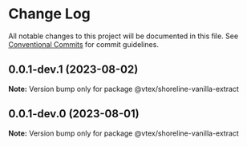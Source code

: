# Change Log

All notable changes to this project will be documented in this file.
See [Conventional Commits](https://conventionalcommits.org) for commit guidelines.

## 0.0.1-dev.1 (2023-08-02)

**Note:** Version bump only for package @vtex/shoreline-vanilla-extract





## 0.0.1-dev.0 (2023-08-01)

**Note:** Version bump only for package @vtex/shoreline-vanilla-extract
